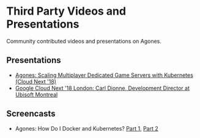 # Third Party Videos and Presentations

Community contributed videos and presentations on Agones.

## Presentations

- [Agones: Scaling Multiplayer Dedicated Game Servers with Kubernetes (Cloud Next '18)](https://www.youtube.com/watch?v=CLNpkjolxYA)
- [Google Cloud Next '18 London: Carl Dionne, Development Director at Ubisoft Montreal](https://www.youtube.com/watch?v=5n-JlLA7bIc&feature=youtu.be&list=PLBgogxgQVM9s-lumfvF7qLSqqX5pT8G8Y&t=835) 

## Screencasts
- Agones: How Do I Docker and Kubernetes? [Part 1](https://www.youtube.com/watch?v=i4_zaztK6mE), [Part 2](https://www.youtube.com/watch?v=ZZXLDnmO1TM)